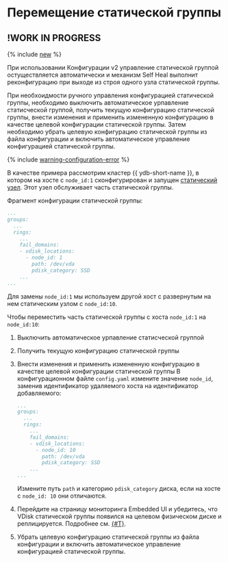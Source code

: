 # Перемещение статической группы

## !WORK IN PROGRESS

{% include [new](_includes/new.md) %}

При использовании Конфигурации v2 управление статической группой остуществляется автоматически и механизм Self Heal выполнит реконфигурацию при выходе из строя одного узла статической группы.

При необхоидмости ручного управления конфигурацией статической группы, необходимо выключить автоматическое урпавление статисческой группой, получить текущую конфигурацию статической группы, внести изменения и применить измененную конфигурацию в качестве целевой конфигурации статической группы. Затем необходимо убрать целевую конфигурацию статической группы из файла конфигурации и включить автоматическое управление конфигурацией статической группы.

{% include [warning-configuration-error](../configuration-v1/_includes/warning-configuration-error.md) %}

В качестве примера рассмотрим кластер {{ ydb-short-name }}, в котором на хосте с `node_id:1` сконфигурирован и запущен [статический узел](../../../devops/configuration-management/configuration-v2/config-settings.md#hosts). Этот узел обслуживает часть статической группы.

Фрагмент конфигурации статической группы:

```yaml
...
groups:
  ...
  rings:
    ...
    fail_domains:
    - vdisk_locations:
      - node_id: 1
        path: /dev/vda
        pdisk_category: SSD
    ...
...
```

Для замены `node_id:1` мы используем другой хост с развернутым на нем статическим узлом с `node_id:10`.

Чтобы переместить часть статической группы с хоста `node_id:1` на `node_id:10`:


1. Выключить автоматическое урпавление статисческой группой
1. Получить текущую конфигурацию статической группы
1. Внести изменения и применить измененную конфигурацию в качестве целевой конфигурации статической группы
    В конфигурационном файле `config.yaml` измените значение `node_id`, заменив идентификатор удаляемого хоста на идентификатор добавляемого:
  
    ```yaml
    ...
    groups:
      ...
      rings:
        ...
        fail_domains:
        - vdisk_locations:
          - node_id: 10
            path: /dev/vda
            pdisk_category: SSD
        ...
    ...
    ```
  
      Измените путь `path` и категорию `pdisk_category` диска, если на хосте с `node_id: 10` они отличаются.
1. Перейдите на страницу мониторинга Embedded UI и убедитесь, что VDisk статической группы появился на целевом физическом диске и реплицируется. Подробнее см. [{#T}](../../../reference/embedded-ui/ydb-monitoring.md#static-group).
1. Убрать целевую конфигурацию статической группы из файла конфигурации и включить автоматическое управление конфигурацией статической группы.

